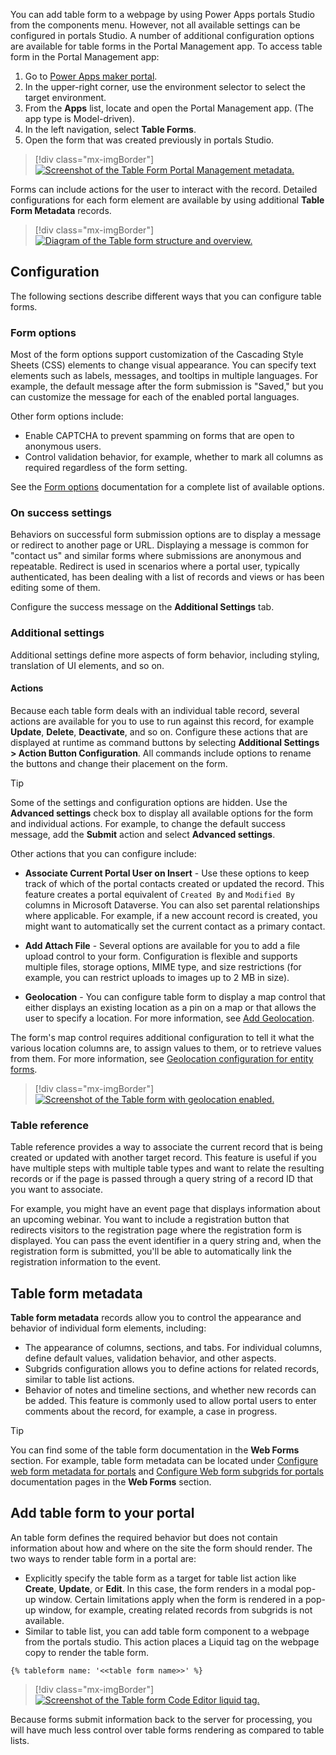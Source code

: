 You can add table form to a webpage by using Power Apps portals Studio from the components menu. However, not all available settings can be configured in portals Studio. A number of additional configuration options are available for table forms in the Portal Management app. To access table form in the Portal Management app:

1. Go to [Power Apps maker portal](https://make.powerapps.com/?azure-portal=true).
1. In the upper-right corner, use the environment selector to select the target environment.
1. From the **Apps** list, locate and open the Portal Management app. (The app type is Model-driven).
1. In the left navigation, select **Table Forms**.
1. Open the form that was created previously in portals Studio.

> [!div class="mx-imgBorder"]
> [![Screenshot of the Table Form Portal Management metadata.](../media/entity-form-meta-data.png)](../media/entity-form-meta-data.png#lightbox)

Forms can include actions for the user to interact with the record. Detailed configurations for each form element are available by using additional **Table Form Metadata** records.

> [!div class="mx-imgBorder"]
> [![Diagram of the Table form structure and overview.](../media/entity-form-overview.png)](../media/entity-form-overview.png#lightbox)

## Configuration

The following sections describe different ways that you can configure table forms.

### Form options

Most of the form options support customization of the Cascading Style Sheets (CSS) elements to change visual appearance. You can specify text elements such as labels, messages, and tooltips in multiple languages. For example, the default message after the form submission is "Saved," but you can customize the message for each of the enabled portal languages.

Other form options include:

- Enable CAPTCHA to prevent spamming on forms that are open to anonymous users.
- Control validation behavior, for example, whether to mark all columns as required regardless of the form setting.

See the [Form options](https://docs.microsoft.com/powerapps/maker/portals/configure/entity-forms#form-options/?azure-portal=true) documentation for a complete list of available options.

### On success settings

Behaviors on successful form submission options are to display a message or redirect to another page or URL. Displaying a message is common for "contact us" and similar forms where submissions are anonymous and repeatable. Redirect is used in scenarios where a portal user, typically authenticated, has been dealing with a list of records and views or has been editing some of them.

Configure the success message on the **Additional Settings** tab.

### Additional settings

Additional settings define more aspects of form behavior, including styling, translation of UI elements, and so on.

#### Actions

Because each table form deals with an individual table record, several actions are available for you to use to run against this record, for example **Update**, **Delete**, **Deactivate**, and so on. Configure these actions that are displayed at runtime as command buttons by selecting **Additional Settings > Action Button Configuration**. All commands include options to rename the buttons and change their placement on the form.

> [!TIP]
> Some of the settings and configuration options are hidden. Use the **Advanced settings** check box to display all available options for the form and individual actions. For example, to change the default success message, add the **Submit** action and select **Advanced settings**.

Other actions that you can configure include:

- **Associate Current Portal User on Insert** - Use these options to keep track of which of the portal contacts created or updated the record. This feature creates a portal equivalent of `Created By` and `Modified By` columns in Microsoft Dataverse. You can also set parental relationships where applicable. For example, if a new account record is created, you might want to automatically set the current contact as a primary contact.

- **Add Attach File** - Several options are available for you to add a file upload control to your form. Configuration is flexible and supports multiple files, storage options, MIME type, and size restrictions (for example, you can restrict uploads to images up to 2 MB in size).

- **Geolocation** - You can configure table form to display a map control that either displays an existing location as a pin on a map or that allows the user to specify a location. For more information, see [Add Geolocation](https://docs.microsoft.com/powerapps/maker/portals/configure/add-geolocation/?azure-portal=true).

The form's map control requires additional configuration to tell it what the various location columns are, to assign values to them, or to retrieve values from them. For more information, see [Geolocation configuration for entity forms](https://docs.microsoft.com/powerapps/maker/portals/configure/entity-forms#geolocation-configuration-for-entity-forms/?azure-portal=true).

> [!div class="mx-imgBorder"]
> [![Screenshot of the Table form with geolocation enabled.](../media/entity-form-geolocation.png)](../media/entity-form-geolocation.png#lightbox)

### Table reference

Table reference provides a way to associate the current record that is being created or updated with another target record. This feature is useful if you have multiple steps with multiple table types and want to relate the resulting records or if the page is passed through a query string of a record ID that you want to associate.

For example, you might have an event page that displays information about an upcoming webinar. You want to include a registration button that redirects visitors to the registration page where the registration form is displayed. You can pass the event identifier in a query string and, when the registration form is submitted, you'll be able to automatically link the registration information to the event.

## Table form metadata

**Table form metadata** records allow you to control the appearance and behavior of individual form elements, including:

- The appearance of columns, sections, and tabs. For individual columns, define default values, validation behavior, and other aspects.
- Subgrids configuration allows you to define actions for related records, similar to table list actions.
- Behavior of notes and timeline sections, and whether new records can be added. This feature is commonly used to allow portal users to enter comments about the record, for example, a case in progress.

> [!TIP]
> You can find some of the table form documentation in the **Web Forms** section. For example, table form metadata can be located under [Configure web form metadata for portals](https://docs.microsoft.com/powerapps/maker/portals/configure/configure-web-form-metadata/?azure-portal=true) and [Configure Web form subgrids for portals](https://docs.microsoft.com/powerapps/maker/portals/configure/configure-web-form-subgrid/?azure-portal=true) documentation pages in the **Web Forms** section.

## Add table form to your portal

An table form defines the required behavior but does not contain information about how and where on the site the form should render. The two ways to render table form in a portal are:

- Explicitly specify the table form as a target for table list action like **Create**, **Update**, or **Edit**. In this case, the form renders in a modal pop-up window. Certain limitations apply when the form is rendered in a pop-up window, for example, creating related records from subgrids is not available.
- Similar to table list, you can add table form component to a webpage from the portals studio. This action places a Liquid tag on the webpage copy to render the table form.

```twig
{% tableform name: '<<table form name>>' %}
```

> [!div class="mx-imgBorder"]
> [![Screenshot of the Table form Code Editor liquid tag.](../media/entity-form-liquid-tag.png)](../media/entity-form-liquid-tag.png#lightbox)

Because forms submit information back to the server for processing, you will have much less control over table forms rendering as compared to table lists.